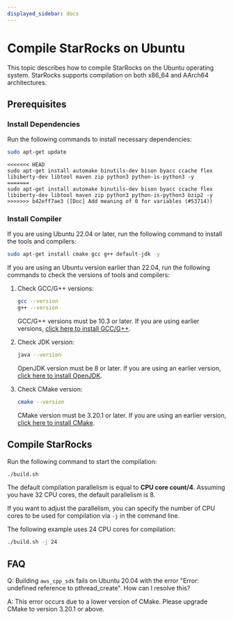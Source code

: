 ```yaml
---
displayed_sidebar: docs
---
```


# Compile StarRocks on Ubuntu

This topic describes how to compile StarRocks on the Ubuntu operating system. StarRocks supports compilation on both x86_64 and AArch64 architectures.

## Prerequisites

### Install Dependencies

Run the following commands to install necessary dependencies:

```bash
sudo apt-get update
```

```
<<<<<<< HEAD
sudo apt-get install automake binutils-dev bison byacc ccache flex libiberty-dev libtool maven zip python3 python-is-python3 -y
=======
sudo apt-get install automake binutils-dev bison byacc ccache flex libiberty-dev libtool maven zip python3 python-is-python3 bzip2 -y
>>>>>>> b42eff7ae3 ([Doc] Add meaning of 0 for variables (#53714))
```

### Install Compiler

If you are using Ubuntu 22.04 or later, run the following command to install the tools and compilers:

```bash
sudo apt-get install cmake gcc g++ default-jdk -y
```

If you are using an Ubuntu version earlier than 22.04, run the following commands to check the versions of tools and compilers:

1. Check GCC/G++ versions:

   ```bash
   gcc --version
   g++ --version
   ```

   GCC/G++ versions must be 10.3 or later. If you are using earlier versions, [click here to install GCC/G++](https://gcc.gnu.org/releases.html).

2. Check JDK version:

   ```bash
   java --version
   ```

   OpenJDK version must be 8 or later. If you are using an earlier version, [click here to install OpenJDK](https://openjdk.org/install).

3. Check CMake version:

   ```bash
   cmake --version
   ```

   CMake version must be 3.20.1 or later. If you are using an earlier version, [click here to install CMake](https://cmake.org/download).

## Compile StarRocks

Run the following command to start the compilation:

```bash
./build.sh
```

The default compilation parallelism is equal to **CPU core count/4**. Assuming you have 32 CPU cores, the default parallelism is 8.

If you want to adjust the parallelism, you can specify the number of CPU cores to be used for compilation via `-j` in the command line.

The following example uses 24 CPU cores for compilation:

```bash
./build.sh -j 24
```

## FAQ

Q: Building `aws_cpp_sdk` fails on Ubuntu 20.04 with the error "Error: undefined reference to pthread_create". How can I resolve this?

A: This error occurs due to a lower version of CMake. Please upgrade CMake to version 3.20.1 or above.
